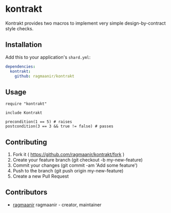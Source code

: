 # kontrakt

Kontrakt provides two macros to implement very simple design-by-contract style checks.

## Installation


Add this to your application's `shard.yml`:

```yaml
dependencies:
  kontrakt:
    github: ragmaanir/kontrakt
```


## Usage


```crystal
require "kontrakt"

include Kontrakt

precondition(1 == 5) # raises
postcondition(3 == 3 && true != false) # passes
```


## Contributing

1. Fork it ( https://github.com/ragmaanir/kontrakt/fork )
2. Create your feature branch (git checkout -b my-new-feature)
3. Commit your changes (git commit -am 'Add some feature')
4. Push to the branch (git push origin my-new-feature)
5. Create a new Pull Request

## Contributors

- [ragmaanir](https://github.com/ragmaanir) ragmaanir - creator, maintainer
